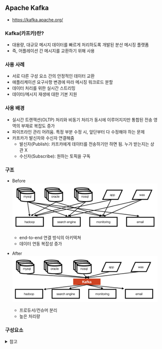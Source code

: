 ## Apache Kafka
- https://kafka.apache.org/

### Kafka(카프카)란?
- 대용량, 대규모 메시지 데이터를 빠르게 처리하도록 개발된 분산 메시징 플랫폼
- 즉, 어플레이션 간 메시지를 교환하기 위해 사용

### 사용 사례
- 서로 다른 구성 요소 간의 안정적인 데이터 교환
- 애플리케이션 요구사항 변경에 따라 메시징 워크로드 분할
- 데이터 처리를 위한 실시간 스트리밍
- 데이터/메시지 재생에 대한 기본 지원

### 사용 배경
- 실시간 트랜잭션(OLTP) 처리와 비동기 처리가 동시에 이루어지지만 통합된 전송 영역의 부재로 복잡도 증가
- 파이프라인 관리 어려움. 특정 부분 수정 시, 앞단부터 다 수정해야 하는 문제
- 카프카가 발신자와 수신자 연결해줌
  - 발신자(Publish): 카프카에게 데이터를 전송하기만 하면 됨. 누가 받는지는 상관 X
  - 수신자(Subscribe): 원하는 토픽을 구독

### 구조
- Before
  <img src='./image/Kafka_before.png'>
  - end-to-end 연결 방식의 아키텍쳐
  - 데이터 연동 복잡성 증가

- After
  <img src='./image/Kafka_after.png'>
  - 프로듀서/컨슈머 분리
  - 높은 처리량


### 구성요소




<details>
    <summary>참고</summary>

- https://freedeveloper.tistory.com/350?category=909995

</details>